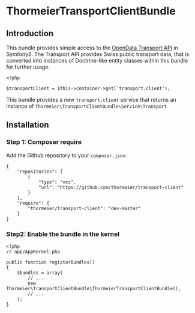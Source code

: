 ThormeierTransportClientBundle
==============================

## Introduction

This bundle provides simple access to the [OpenData Transport API](http://transport.opendata.ch/) in Symfony2. The Transport API provides Swiss public transport data, that is converted into instances of Doctrine-like entity classes within this bundle for further usage.

    <?php
    
    $transportClient = $this->container->get('transport.client');

This bundle provides a new `transport.client` service that returns an instance of `Thormeier\TransportClientBundle\Service\Transport`

## Installation

### Step 1: Composer require

Add the Github repository to your `composer.json`:

	{
	    "repositories": [
	        {
	            "type": "vcs",
	            "url": "https://github.com/thormeier/transport-client"
	        }
	    ],
	    "require": {
	        "thormeier/transport-client": "dev-master"
	    }
	}

### Step2: Enable the bundle in the kernel


    <?php
    // app/AppKernel.php

    public function registerBundles()
    {
        $bundles = array(
            // ...
            new Thormeier\TransportClientBundle\ThormeierTransportClientBundle(),
            // ...
        );
    }